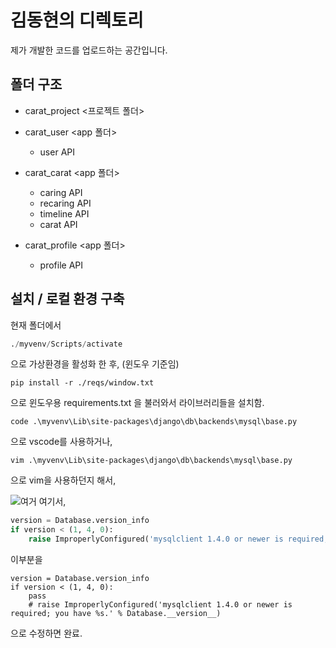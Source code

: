 # 김동현의 디렉토리

제가 개발한 코드를 업로드하는 공간입니다.   

## 폴더 구조

- carat_project <프로젝트 폴더>

- carat_user <app 폴더>
    - user API
- carat_carat <app 폴더>
    - caring API
    - recaring API
    - timeline API
    - carat API
- carat_profile <app 폴더>
    - profile API
    
## 설치 / 로컬 환경 구축

현재 폴더에서 

```py
./myvenv/Scripts/activate
```
으로 가상환경을 활성화 한 후, (윈도우 기준임)

```
pip install -r ./reqs/window.txt
```
으로 윈도우용 requirements.txt 을 불러와서 라이브러리들을 설치함.

```
code .\myvenv\Lib\site-packages\django\db\backends\mysql\base.py
```
으로 vscode를 사용하거나,
```
vim .\myvenv\Lib\site-packages\django\db\backends\mysql\base.py
```
으로 vim을 사용하던지 해서,

![여거](https://user-images.githubusercontent.com/48408417/90738232-49c3c900-e309-11ea-88ee-3d1306b094a4.png)
여기서,
```py
version = Database.version_info
if version < (1, 4, 0):
    raise ImproperlyConfigured('mysqlclient 1.4.0 or newer is required; you have %s.' % Database.__version__)

```
이부분을 
```
version = Database.version_info
if version < (1, 4, 0):
    pass
    # raise ImproperlyConfigured('mysqlclient 1.4.0 or newer is required; you have %s.' % Database.__version__)

```
으로 수정하면 완료.

